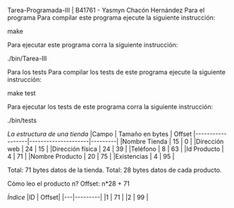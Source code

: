 Tarea-Programada-III | B41761 - Yasmyn Chacón Hernández Para el programa Para compilar este programa ejecute la siguiente instrucción:

make

Para ejecutar este programa corra la siguiente instrucción:

./bin/Tarea-III

Para los tests Para compilar los tests de este programa ejecute la siguiente instrucción:

make test

Para ejecutar los tests de este programa corra la siguiente instrucción:

./bin/tests


*La estructura de una tienda*
|Campo             |	Tamaño en bytes  |	Offset
|------------------|---------------------|---------|
|Nombre Tienda     |	      15         |    0    |
|Dirección web     |	      24         |    15   |
|Dirección física  | 	      24         |    39   |
|Teléfono          |          8          |    63   |
|Id Producto       |          4          |    71   |
|Nombre Producto   |          20         |    75   |
|Existencias       |          4          |    95   |

Total: 71 bytes datos de la tienda.
Total: 28 bytes datos de cada producto.

Cómo leo el producto n? Offset: n*28 + 71

*Índice*
|ID |	Offset|
|---|---------|
|1  |	71    |
|2  |	99    |
